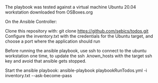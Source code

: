 The playbook was tested against a virtual machine Ubuntu 20.04 workstation downloaded from OSBoxes.org

On the Ansible Controller:

Clone this repository with:
 git clone https://github.com/sebics/todos.git
Configure the inventory.txt with the credentials for the Ubuntu target, and choose a port where the application should run

Before running the ansible playbook, use ssh to connect to the ubuntu workstation one time, to update the ssh .known_hosts with the target ssh key and avoid that ansible gets stopped.


Start the ansible playbook:
  ansible-playbook playbookRunTodos.yml -i inventory.txt --ask-become-pass

